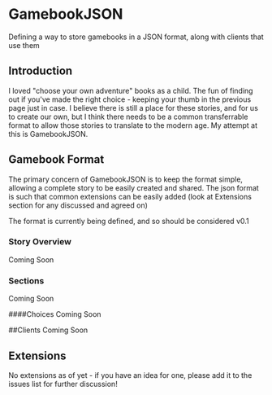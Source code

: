 # GamebookJSON
Defining a way to store gamebooks in a JSON format, along with clients that use them

## Introduction
I loved "choose your own adventure" books as a child. The fun of finding out if you've made the right choice - keeping your thumb in the previous page just in case. I believe there is still a place for these stories, and for us to create our own, but I think there needs to be a common transferrable format to allow those stories to translate to the modern age. My attempt at this is GamebookJSON.

## Gamebook Format

The primary concern of GamebookJSON is to keep the format simple, allowing a complete story to be easily created and shared. The json format is such that common extensions can be easily added (look at Extensions section for any discussed and agreed on)  

The format is currently being defined, and so should be considered v0.1

### Story Overview
Coming Soon

### Sections
Coming Soon

####Choices
Coming Soon

##Clients
Coming Soon

## Extensions
No extensions as of yet - if you have an idea for one, please add it to the issues list for further discussion!
